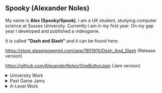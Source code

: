 ## Spooky (Alexander Noles)

My name is **Alex (Spooky/Spook)**, I am a UK student, studying computer science at Sussex University. Currently I am in my first year. On my gap year I developed and published a videogame. 

It is called **"Dash and Slash"** and it can be found here: 

https://store.steampowered.com/app/1951910/Dash_And_Slash   (Release version)

https://github.com/AlexanderNoles/OneButtonJam              (Jam version)

<details>
  <p><summary>University Work</summary></p>
  <a href="https://github.com/AlexanderNoles/ITMPortfolio">
    <img src="https://github-readme-stats.vercel.app/api/pin/?username=AlexanderNoles&repo=ITMPortfolio">
  </a>
</details>

<details>
  <p><summary>Past Game Jams</summary></p>
  <a href="https://github.com/AlexanderNoles/MiniJam111">
    <img src="https://github-readme-stats.vercel.app/api/pin/?username=AlexanderNoles&repo=MiniJam111">
  </a>
  <a href="https://github.com/Piturnah/dicethulhu">
    <img src="https://github-readme-stats.vercel.app/api/pin/?username=Piturnah&repo=dicethulhu">
  </a>
  <a href="https://github.com/AlexanderNoles/LD47">
    <img src="https://github-readme-stats.vercel.app/api/pin/?username=AlexanderNoles&repo=LD47">
  </a>
  <a href="https://github.com/AlexanderNoles/OneButtonJam">
    <img src="https://github-readme-stats.vercel.app/api/pin/?username=AlexanderNoles&repo=OneButtonJam">
  </a>
  <a href="https://github.com/AlexanderNoles/OneButtonJam">
    <img src="https://github-readme-stats.vercel.app/api/pin/?username=AlexanderNoles&repo=OneButtonJam">
  </a>
  <a href="https://github.com/AlexanderNoles/OneMinuteJam">
    <img src="https://github-readme-stats.vercel.app/api/pin/?username=AlexanderNoles&repo=OneMinuteJam">
  </a>
  <a href="https://github.com/AlexanderNoles/JameGame">
    <img src="https://github-readme-stats.vercel.app/api/pin/?username=AlexanderNoles&repo=JameGame">
  </a>
  <a href="https://github.com/Piturnah/ld49-unstable">
    <img src="https://github-readme-stats.vercel.app/api/pin/?username=Piturnah&repo=ld49-unstable">
  </a>
  <a href="https://github.com/Piturnah/skeliboi">
    <img src="https://github-readme-stats.vercel.app/api/pin/?username=Piturnah&repo=skeliboi">
  </a>
  <a href="https://github.com/Piturnah/dread-83">
    <img src="https://github-readme-stats.vercel.app/api/pin/?username=Piturnah&repo=dread-83">
  </a>
</details>

<details>
  <p><summary>A-Level Work</summary></p>
  <a href="https://github.com/AlexanderNoles/NEA">
    <img src="https://github-readme-stats.vercel.app/api/pin/?username=AlexanderNoles&repo=NEA">
  </a>
  <a href="https://github.com/Piturnah/CSePOS">
    <img src="https://github-readme-stats.vercel.app/api/pin/?username=Piturnah&repo=CSePOS">
  </a>
</details>
